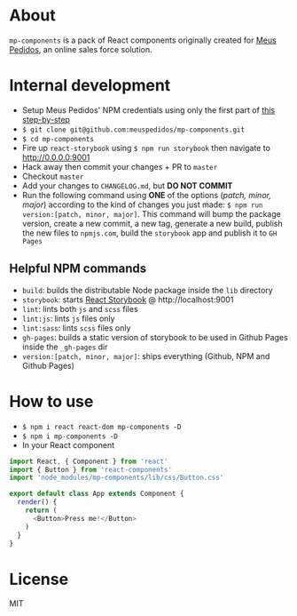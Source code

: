 # About
`mp-components` is a pack of React components originally created for [Meus Pedidos](https://meuspedidos.com.br), an online sales force solution.  

# Internal development
- Setup Meus Pedidos' NPM credentials using only the first part of [this step-by-step](https://gist.github.com/coolaj86/1318304)
- `$ git clone git@github.com:meuspedidos/mp-components.git`
- `$ cd mp-components`
- Fire up `react-storybook` using `$ npm run storybook` then navigate to http://0.0.0.0:9001
- Hack away then commit your changes + PR to `master`
- Checkout `master`
- Add your changes to `CHANGELOG.md`, but **DO NOT COMMIT**
- Run the following command using **ONE** of the options (*patch, minor, major*) according to the kind of changes you just made: `$ npm run version:[patch, minor, major]`. This command will bump the package version, create a new commit, a new tag, generate a new build, publish the new files to `npmjs.com`, build the `storybook` app and publish it to `GH Pages`

## Helpful NPM commands
- `build`: builds the distributable Node package inside the `lib` directory
- `storybook`: starts [React Storybook](https://github.com/kadirahq/react-storybook/) @ http://localhost:9001
- `lint`: lints both `js` and `scss` files
- `lint:js`: lints `js` files only
- `lint:sass`: lints `scss` files only
- `gh-pages`: builds a static version of storybook to be used in Github Pages inside the `_gh-pages` dir
- `version:[patch, minor, major]`: ships everything (Github, NPM and Github Pages)

# How to use
- `$ npm i react react-dom mp-components -D`
- `$ npm i mp-components -D`
- In your React component
```javascript
import React, { Component } from 'react'
import { Button } from 'react-components'
import 'node_modules/mp-components/lib/css/Button.css'

export default class App extends Component {
  render() {
    return (
      <Button>Press me!</Button>
    )
  }
}
```

# License
MIT
